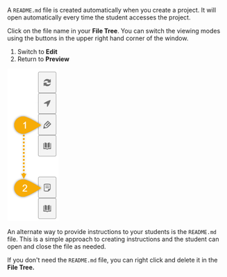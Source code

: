 A `README.md` file is created automatically when you create a project. It will open automatically every time the student accesses the project.

Click on the file name in your **File Tree**. You can switch the viewing modes using the buttons in the upper right hand corner of the window. 

1. Switch to **Edit**
2. Return to **Preview** 

![README modes](.guides/img/readMeModes.png)

An alternate way to provide instructions to your students is the `README.md` file. This is a simple approach to creating instructions and the student can open and close the file as needed. 

If you don't need the `README.md` file, you can right click and delete it in the **File Tree.**